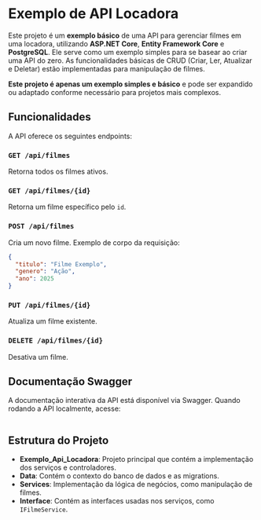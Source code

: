 
# Exemplo de API Locadora

Este projeto é um **exemplo básico** de uma API para gerenciar filmes em uma locadora, utilizando **ASP.NET Core**, **Entity Framework Core** e **PostgreSQL**. Ele serve como um exemplo simples para se basear ao criar uma API do zero. As funcionalidades básicas de CRUD (Criar, Ler, Atualizar e Deletar) estão implementadas para manipulação de filmes.

**Este projeto é apenas um exemplo simples e básico** e pode ser expandido ou adaptado conforme necessário para projetos mais complexos.


## Funcionalidades

A API oferece os seguintes endpoints:

### `GET /api/filmes`
Retorna todos os filmes ativos.

### `GET /api/filmes/{id}`
Retorna um filme específico pelo `id`.

### `POST /api/filmes`
Cria um novo filme. Exemplo de corpo da requisição:

```json
{
  "titulo": "Filme Exemplo",
  "genero": "Ação",
  "ano": 2025
}
```

### `PUT /api/filmes/{id}`
Atualiza um filme existente.

### `DELETE /api/filmes/{id}`
Desativa um filme.

## Documentação Swagger

A documentação interativa da API está disponível via Swagger. Quando rodando a API localmente, acesse:

```

```

## Estrutura do Projeto

- **Exemplo_Api_Locadora**: Projeto principal que contém a implementação dos serviços e controladores.
- **Data**: Contém o contexto do banco de dados e as migrations.
- **Services**: Implementação da lógica de negócios, como manipulação de filmes.
- **Interface**: Contém as interfaces usadas nos serviços, como `IFilmeService`.
